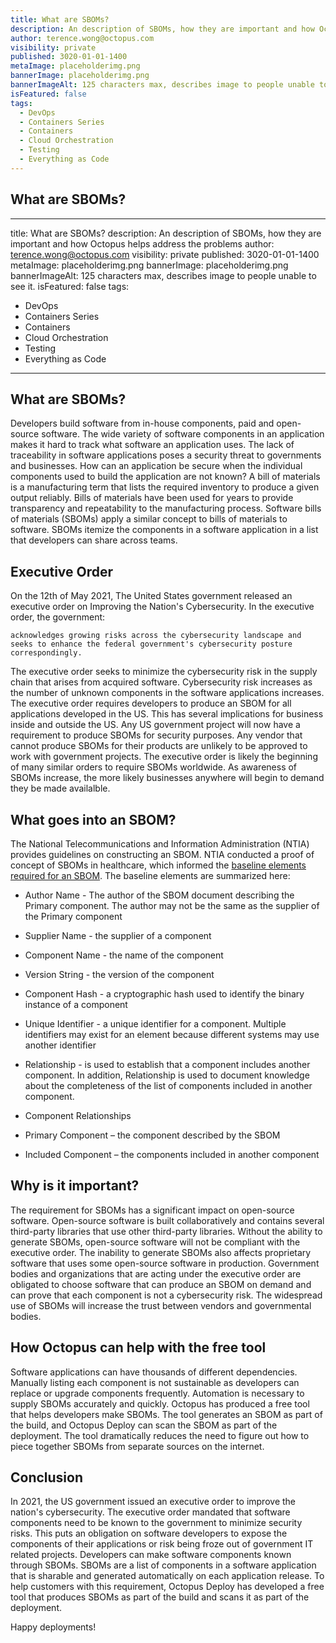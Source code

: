 ```yaml
---
title: What are SBOMs?
description: An description of SBOMs, how they are important and how Octopus helps address the problems
author: terence.wong@octopus.com
visibility: private
published: 3020-01-01-1400
metaImage: placeholderimg.png
bannerImage: placeholderimg.png
bannerImageAlt: 125 characters max, describes image to people unable to see it.
isFeatured: false
tags:
  - DevOps
  - Containers Series
  - Containers
  - Cloud Orchestration
  - Testing
  - Everything as Code
---
```


<!-- see https://github.com/OctopusDeploy/blog/blob/master/tags.txt for a comprehensive list of tags -->

## What are SBOMs?

---
title: What are SBOMs?
description: An description of SBOMs, how they are important and how Octopus helps address the problems
author: terence.wong@octopus.com
visibility: private
published: 3020-01-01-1400
metaImage: placeholderimg.png
bannerImage: placeholderimg.png
bannerImageAlt: 125 characters max, describes image to people unable to see it.
isFeatured: false
tags:
  - DevOps
  - Containers Series
  - Containers
  - Cloud Orchestration
  - Testing
  - Everything as Code
---

<!-- see https://github.com/OctopusDeploy/blog/blob/master/tags.txt for a comprehensive list of tags -->

## What are SBOMs?

Developers build software from in-house components, paid and open-source software. The wide variety of software components in an application makes it hard to track what software an application uses. The lack of traceability in software applications poses a security threat to governments and businesses. How can an application be secure when the individual components used to build the application are not known? A bill of materials is a manufacturing term that lists the required inventory to produce a given output reliably. Bills of materials have been used for years to provide transparency and repeatability to the manufacturing process. Software bills of materials (SBOMs) apply a similar concept to bills of materials to software. SBOMs itemize the components in a software application in a list that developers can share across teams.

## Executive Order

On the 12th of May 2021, The United States government released an executive order on Improving the Nation's Cybersecurity. In the executive order, the government: 

`acknowledges growing risks across the cybersecurity landscape and seeks to enhance the federal government's cybersecurity posture correspondingly.` 

The executive order seeks to minimize the cybersecurity risk in the supply chain that arises from acquired software. Cybersecurity risk increases as the number of unknown components in the software applications increases. The executive order requires developers to produce an SBOM for all applications developed in the US. This has several implications for business inside and outside the US. Any US government project will now have a requirement to produce SBOMs for security purposes. Any vendor that cannot produce SBOMs for their products are unlikely to be approved to work with government projects. The executive order is likely the beginning of many similar orders to require SBOMs worldwide. As awareness of SBOMs increase, the more likely businesses anywhere will begin to demand they be made availalble.

## What goes into an SBOM?

The National Telecommunications and Information Administration (NTIA) provides guidelines on constructing an SBOM. NTIA conducted a proof of concept of SBOMs in healthcare, which informed the [baseline elements required for an SBOM](https://ntia.gov/files/ntia/publications/howto_guide_for_sbom_generation_v1.pdf). The baseline elements are summarized here:

- Author Name - The author of the SBOM document describing the Primary component. The author may not be the same as the supplier of the Primary component

- Supplier Name - the supplier of a component

- Component Name - the name of the component

- Version String - the version of the component

- Component Hash - a cryptographic hash used to identify the binary instance of a component

- Unique Identifier - a unique identifier for a component. Multiple identifiers may exist for an element because different systems may use another identifier

- Relationship - is used to establish that a component includes another component. In addition, Relationship is used to document knowledge about the completeness of the list of components included in another component.

- Component Relationships
- Primary Component – the component described by the SBOM
- Included Component – the components included in another component

## Why is it important?

The requirement for SBOMs has a significant impact on open-source software. Open-source software is built collaboratively and contains several third-party libraries that use other third-party libraries. Without the ability to generate SBOMs, open-source software will not be compliant with the executive order. The inability to generate SBOMs also affects proprietary software that uses some open-source software in production. Government bodies and organizations that are acting under the executive order are obligated to choose software that can produce an SBOM on demand and can prove that each component is not a cybersecurity risk. The widespread use of SBOMs will increase the trust between vendors and governmental bodies.

## How Octopus can help with the free tool

Software applications can have thousands of different dependencies. Manually listing each component is not sustainable as developers can replace or upgrade components frequently. Automation is necessary to supply SBOMs accurately and quickly. Octopus has produced a free tool that helps developers make SBOMs. The tool generates an SBOM as part of the build, and Octopus Deploy can scan the SBOM as part of the deployment. The tool dramatically reduces the need to figure out how to piece together SBOMs from separate sources on the internet.

## Conclusion

In 2021, the US government issued an executive order to improve the nation's cybersecurity. The executive order mandated that software components need to be known to the government to minimize security risks. This puts an obligation on software developers to expose the components of their applications or risk being froze out of government IT related projects. Developers can make software components known through SBOMs. SBOMs are a list of components in a software application that is sharable and generated automatically on each application release. To help customers with this requirement, Octopus Deploy has developed a free tool that produces SBOMs as part of the build and scans it as part of the deployment.  


Happy deployments!

